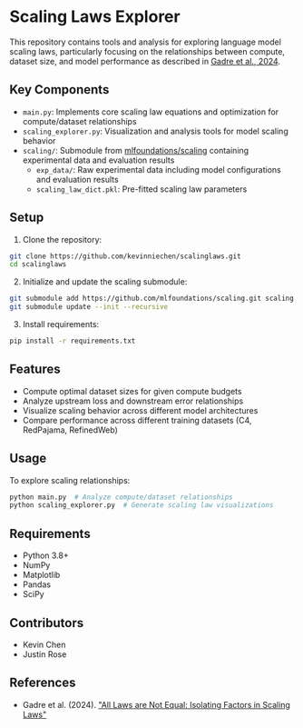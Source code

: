 # Scaling Laws Explorer

This repository contains tools and analysis for exploring language model scaling laws, particularly focusing on the relationships between compute, dataset size, and model performance as described in [Gadre et al., 2024](https://arxiv.org/abs/2403.08540).

## Key Components

- `main.py`: Implements core scaling law equations and optimization for compute/dataset relationships
- `scaling_explorer.py`: Visualization and analysis tools for model scaling behavior
- `scaling/`: Submodule from [mlfoundations/scaling](https://github.com/mlfoundations/scaling) containing experimental data and evaluation results
  - `exp_data/`: Raw experimental data including model configurations and evaluation results
  - `scaling_law_dict.pkl`: Pre-fitted scaling law parameters

## Setup

1. Clone the repository:
```bash
git clone https://github.com/kevinniechen/scalinglaws.git
cd scalinglaws
```

2. Initialize and update the scaling submodule:
```bash
git submodule add https://github.com/mlfoundations/scaling.git scaling
git submodule update --init --recursive
```

3. Install requirements:
```bash
pip install -r requirements.txt
```

## Features

- Compute optimal dataset sizes for given compute budgets
- Analyze upstream loss and downstream error relationships
- Visualize scaling behavior across different model architectures
- Compare performance across different training datasets (C4, RedPajama, RefinedWeb)

## Usage

To explore scaling relationships:

```python
python main.py  # Analyze compute/dataset relationships
python scaling_explorer.py  # Generate scaling law visualizations
```

## Requirements

- Python 3.8+
- NumPy
- Matplotlib
- Pandas
- SciPy

## Contributors

- Kevin Chen
- Justin Rose

## References

- Gadre et al. (2024). ["All Laws are Not Equal: Isolating Factors in Scaling Laws"](https://arxiv.org/abs/2403.08540)
